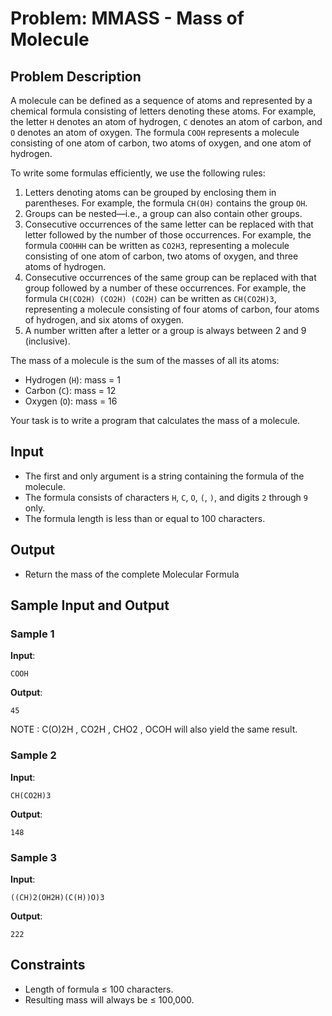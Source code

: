 
# Problem: MMASS - Mass of Molecule

## Problem Description
A molecule can be defined as a sequence of atoms and represented by a chemical formula consisting of letters denoting these atoms. For example, the letter `H` denotes an atom of hydrogen, `C` denotes an atom of carbon, and `O` denotes an atom of oxygen. The formula `COOH` represents a molecule consisting of one atom of carbon, two atoms of oxygen, and one atom of hydrogen.

To write some formulas efficiently, we use the following rules:
1. Letters denoting atoms can be grouped by enclosing them in parentheses. For example, the formula `CH(OH)` contains the group `OH`.
2. Groups can be nested—i.e., a group can also contain other groups.
3. Consecutive occurrences of the same letter can be replaced with that letter followed by the number of those occurrences. For example, the formula `COOHHH` can be written as `CO2H3`, representing a molecule consisting of one atom of carbon, two atoms of oxygen, and three atoms of hydrogen.
4. Consecutive occurrences of the same group can be replaced with that group followed by a number of these occurrences. For example, the formula `CH(CO2H) (CO2H) (CO2H)` can be written as `CH(CO2H)3`, representing a molecule consisting of four atoms of carbon, four atoms of hydrogen, and six atoms of oxygen.
5. A number written after a letter or a group is always between 2 and 9 (inclusive).

The mass of a molecule is the sum of the masses of all its atoms:
- Hydrogen (`H`): mass = 1
- Carbon (`C`): mass = 12
- Oxygen (`O`): mass = 16

Your task is to write a program that calculates the mass of a molecule.

## Input
- The first and only argument is a string containing the formula of the molecule.
- The formula consists of characters `H`, `C`, `O`, `(`, `)`, and digits `2` through `9` only.
- The formula length is less than or equal to 100 characters.

## Output
- Return the mass of the complete Molecular Formula

## Sample Input and Output

### Sample 1
**Input**:
```
COOH
```

**Output**:
```
45
```

NOTE : C(O)2H , CO2H , CHO2 , OCOH will also yield the same result.

### Sample 2
**Input**:
```
CH(CO2H)3
```

**Output**:
```
148
```

### Sample 3
**Input**:
```
((CH)2(OH2H)(C(H))O)3
```

**Output**:
```
222
```

## Constraints
- Length of formula ≤ 100 characters.
- Resulting mass will always be ≤ 100,000.

